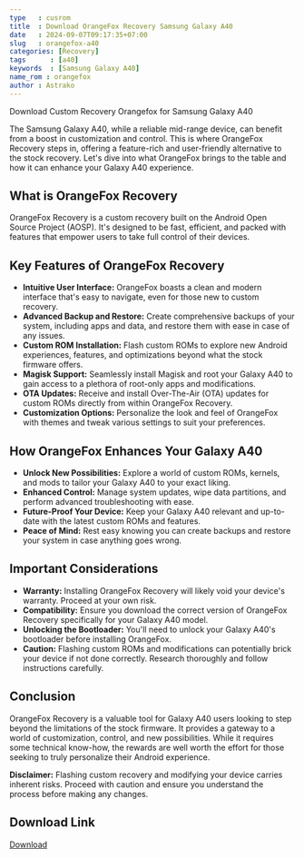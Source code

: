 ```yaml
---
type   : cusrom
title  : Download OrangeFox Recovery Samsung Galaxy A40
date   : 2024-09-07T09:17:35+07:00
slug   : orangefox-a40
categories: [Recovery]
tags      : [a40]
keywords  : [Samsung Galaxy A40]
name_rom : orangefox
author : Astrako
---
```


Download Custom Recovery Orangefox for Samsung Galaxy A40

The Samsung Galaxy A40, while a reliable mid-range device, can benefit from a boost in customization and control. This is where OrangeFox Recovery steps in, offering a feature-rich and user-friendly alternative to the stock recovery. Let's dive into what OrangeFox brings to the table and how it can enhance your Galaxy A40 experience.

## What is OrangeFox Recovery

OrangeFox Recovery is a custom recovery built on the Android Open Source Project (AOSP). It's designed to be fast, efficient, and packed with features that empower users to take full control of their devices. 

## Key Features of OrangeFox Recovery

* **Intuitive User Interface:** OrangeFox boasts a clean and modern interface that's easy to navigate, even for those new to custom recovery. 
* **Advanced Backup and Restore:** Create comprehensive backups of your system, including apps and data, and restore them with ease in case of any issues.
* **Custom ROM Installation:** Flash custom ROMs to explore new Android experiences, features, and optimizations beyond what the stock firmware offers.
* **Magisk Support:** Seamlessly install Magisk and root your Galaxy A40 to gain access to a plethora of root-only apps and modifications.
* **OTA Updates:** Receive and install Over-The-Air (OTA) updates for custom ROMs directly from within OrangeFox Recovery.
* **Customization Options:** Personalize the look and feel of OrangeFox with themes and tweak various settings to suit your preferences.

## How OrangeFox Enhances Your Galaxy A40

* **Unlock New Possibilities:** Explore a world of custom ROMs, kernels, and mods to tailor your Galaxy A40 to your exact liking.
* **Enhanced Control:** Manage system updates, wipe data partitions, and perform advanced troubleshooting with ease.
* **Future-Proof Your Device:**  Keep your Galaxy A40 relevant and up-to-date with the latest custom ROMs and features.
* **Peace of Mind:**  Rest easy knowing you can create backups and restore your system in case anything goes wrong.

## Important Considerations

* **Warranty:** Installing OrangeFox Recovery will likely void your device's warranty. Proceed at your own risk.
* **Compatibility:** Ensure you download the correct version of OrangeFox Recovery specifically for your Galaxy A40 model.
* **Unlocking the Bootloader:** You'll need to unlock your Galaxy A40's bootloader before installing OrangeFox. 
* **Caution:**  Flashing custom ROMs and modifications can potentially brick your device if not done correctly.  Research thoroughly and follow instructions carefully.

## Conclusion

OrangeFox Recovery is a valuable tool for Galaxy A40 users looking to step beyond the limitations of the stock firmware. It provides a gateway to a world of customization, control, and new possibilities. While it requires some technical know-how, the rewards are well worth the effort for those seeking to truly personalize their Android experience.

**Disclaimer:** Flashing custom recovery and modifying your device carries inherent risks. Proceed with caution and ensure you understand the process before making any changes. 


## Download Link
[Download](https://orangefox.download/device/a40)

